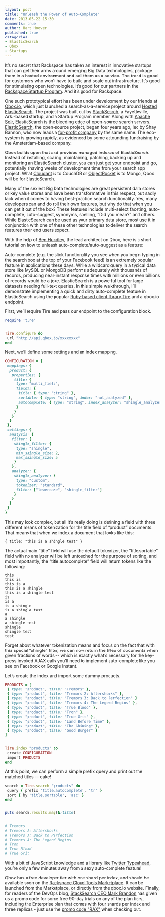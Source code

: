 ```yaml
---
layout: post
title: "Unleash the Power of Auto-Complete"
date: 2013-05-22 15:30
comments: true
author: Hart Hoover
published: true
categories: 
- ElasticSearch
- Qbox
- Startups
---
```

It’s no secret that Rackspace has taken an interest in innovative startups that can get their arms around emerging Big Data technologies, package them in a hosted environment and sell them as a service. The trend is good for customers who won’t have to build and scale out infrastructure. It’s good for stimulating open technologies. It’s good for our partners in the [Rackspace Startup Program][1]. And it’s good for Rackspace.

One such prototypical effort has been under development by our friends at [Qbox.io][2], which just launched a search-as-a-service project around [Hosted ElasticSearch][2]. The project was built out by [StackSearch][3], a Fayetteville, Ark.-based startup, and a Startup Program member. Along with [Apache Solr][4], ElasticSearch is the bleeding edge of open-source search servers. [ElasticSearch][5], the open-source project, began four years ago, led by Shay Bannon, who now leads a [for-profit company][6] by the same name. The eco-system is growing rapidly, as evidenced by some astounding fundraising by the Amsterdam-based company.

Qbox builds upon that and provides managed indexes of ElasticSearch. Instead of installing, scaling, maintaining, patching, backing up and monitoring an ElasticSearch cluster, you can just get your endpoint and go, potentially shaving weeks of development time from your search app project. What [Cloudant][7] is to CouchDB or [ObjectRocket][8] is to Mongo, Qbox will be for ElasticSearch.

Many of the sexiest Big Data technologies are great persistent data stores or key value stores and have been transformative in this respect, but sadly lack when it comes to having best-practice search functionality. Yes, many developers can and do roll their own features, but why do that when you can get it out of the box? These features include multi-select faceting, auto-complete, auto-suggest, synonyms, spelling, “Did you mean?” and others.  While ElasticSearch can be used as your primary data store, most use it in conjunction with one of these other technologies to deliver the search features their end users expect.

With the help of [Ben Hundley][9], the lead architect on Qbox, here is a short tutorial on how to unleash auto-complete/auto-suggest as a feature:

Auto-complete (e.g. the slick functionality you see when you begin typing in the search box at the top of your Facebook feed) is an extremely popular feature in applications these days. While a wildcard query in a typical data store like MySQL or MongoDB performs adequately with thousands of records, producing near-instant response times with millions or even billions of records would be a joke. ElasticSearch is a powerful tool for large datasets needing full-text queries. In this simple walkthrough, I’ll demonstrate implementing a quick and dirty auto-complete feature in ElasticSearch using the popular [Ruby-based client library Tire][10] and a qbox.io endpoint.

First, we’ll require Tire and pass our endpoint to the configuration block.

```ruby
require 'tire'


Tire.configure do
 url "http://api.qbox.io/xxxxxxxx"
end
```

Next, we’ll define some settings and an index mapping.

```ruby
CONFIGURATION = {
 mappings: {
  product: {
   properties: {
    title: {
     type: "multi_field",
     fields: {
      title: { type: "string" },
      sortable: { type: "string", index: "not_analyzed" },
      autocomplete: { type: "string", index_analyzer: "shingle_analyzer" }
     }
    }
   }
  }
 },
 settings: {
  analysis: {
   filter: {
    shingle_filter: {
     type: "shingle",
     min_shingle_size: 2,
     max_shingle_size: 5
    }
   },
   analyzer: {
    shingle_analyzer: {
     type: "custom",
     tokenizer: "standard",
     filter: ["lowercase", "shingle_filter"]
    }
   }
  }
 }
}
```

This may look complex, but all it’s really doing is defining a field with three different means of tokenization for the title field of “product” documents. That means that when we index a document that looks like this:

```
{ title: "this is a shingle test" }
```

The actual main “title” field will use the default tokenizer, the “title.sortable” field with no analyzer will be left untouched for the purpose of sorting, and most importantly, the “title.autocomplete” field will return tokens like the following:

```
this
this is
this is a
this is a shingle
this is a shingle test
is
is a
is a shingle
is a shingle test
a
a shingle
a shingle test
shingle
shingle test
test
```

Forget about whatever tokenization means and focus on the fact that with this special “shingle” filter, we can now return the titles of documents when given fractions of words -- which is exactly what’s necessary for the key-press invoked AJAX calls you’ll need to implement auto-complete like you see on Facebook or Google Instant.

Let’s create the index and import some dummy products.

```ruby
PRODUCTS = [
 { type: "product", title: "Tremors" },
 { type: "product", title: "Tremors 2: Aftershocks" },
 { type: "product", title: "Tremors 3: Back to Perfection" },
 { type: "product", title: "Tremors 4: The Legend Begins" },
 { type: "product", title: "True Blood" },
 { type: "product", title: "Tron" },
 { type: "product", title: "True Grit" },
 { type: "product", title: "Land Before Time" },
 { type: "product", title: "The Shining" },
 { type: "product", title: "Good Burger" }
]


Tire.index "products" do
 create CONFIGURATION
 import PRODUCTS
end
```

At this point, we can perform a simple prefix query and print out the matched titles -- cake!

```ruby
search = Tire.search "products" do
 query { prefix 'title.autocomplete', 'tr' }
 sort { by 'title.sortable', 'asc' }
end


puts search.results.map(&:title)


# Tremors
# Tremors 2: Aftershocks
# Tremors 3: Back to Perfection
# Tremors 4: The Legend Begins
# Tron
# True Blood
# True Grit
```

With a bit of JavaScript knowledge and a library like [Twitter Typeahead][11], you’re only a few minutes away from a sexy auto-complete feature!

Qbox has a free developer tier with one shard per index, and should be available soon on the [Rackspace Cloud Tools Marketplace][12]. It can be launched from the Marketplace, or directly from the qbox.io website. Finally, for readers of the DevOps blog, [StackSearch CEO Mark Brandon][13] has given us a promo code for some free 90-day trials on any of the plan tiers, including the Enterprise plan that comes with four shards per index and three replicas - just use the [promo code "RAX"][14] when checking out. 

[1]: http://www.rackspacestartups.com/
[2]: http://qbox.io
[3]: http://stacksearch.com/
[4]: http://lucene.apache.org/solr/
[5]: http://elasticsearch.org
[6]: http://elasticsearch.com
[7]: http://www.rackspace.com/blog/were-investing-in-cloudant-for-nosql-dbaas/
[8]: http://www.rackspace.com/blog/newsarticles/objectrocket/
[9]: http://about.me/benhundley
[10]: https://github.com/karmi/tire
[11]: https://github.com/twitter/typeahead.js/
[12]: https://cloudtools.rackspace.com/home
[13]: http://about.me/markebrandon
[14]: https://qbox.io/signup?promotion_code=RAX